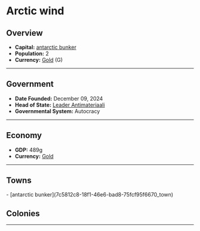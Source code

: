 <!--UNDEDITED FILE, remove this entire line if this file has been edited!-->
# <!--NAME-->Arctic wind<!--NAME-->

## Overview

- **Capital:** <!--CAPITAL_LINK-->[antarctic bunker](7c5812c8-18f1-46e6-bad8-75fcf95f6670_town)<!--CAPITAL_LINK-->
- **Population:** <!--POPULATION-->2<!--POPULATION-->
- **Currency:** <!--CURRENCY_LINK-->[Gold](Gold_currency)<!--CURRENCY_LINK--> (<!--CURRENCY_ABV-->G<!--CURRENCY_ABV-->)

---

## Government

- **Date Founded:** <!--FOUNDED-->December 09, 2024<!--FOUNDED-->
- **Head of State:** <!--LEADER_TITLE_LINK-->[Leader Antimateriaali](Antimateriaali_user)<!--LEADER_TITLE_LINK-->
- **Governmental System:** <!--GOVERNMENT-->Autocracy<!--GOVERNMENT-->

---

## Economy

- **GDP:** <!--GDP-->489g<!--GDP-->
- **Currency:** <!--CURRENCY_LINK-->[Gold](Gold_currency)<!--CURRENCY_LINK-->

---

## Towns

<!--TOWNS-->- [antarctic bunker](7c5812c8-18f1-46e6-bad8-75fcf95f6670_town)<!--TOWNS-->

## Colonies

<!--COLONIES--><!--COLONIES-->

---